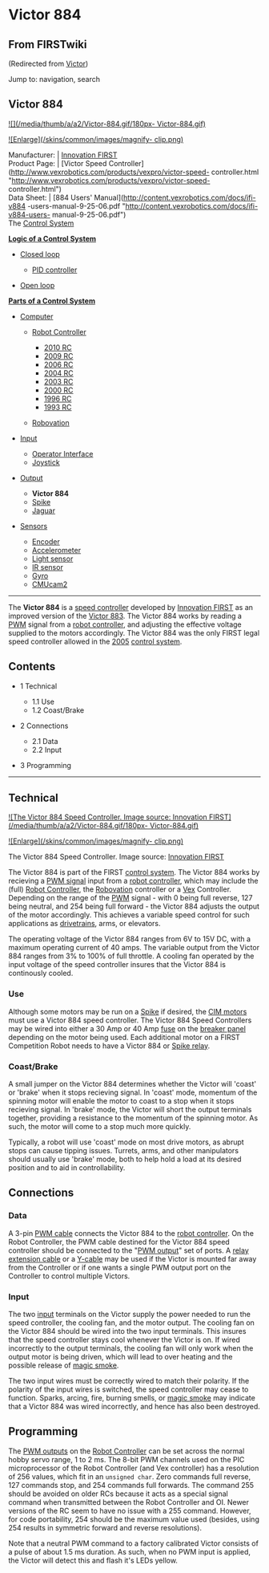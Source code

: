 # Victor 884

## From FIRSTwiki

(Redirected from [Victor](/index.php?title=Victor&redirect=no "Victor"))

Jump to: navigation, search

## Victor 884

[![](/media/thumb/a/a2/Victor-884.gif/180px-
Victor-884.gif)](Image:Victor-884.gif)

[![Enlarge](/skins/common/images/magnify-
clip.png)](Image:Victor-884.gif "Enlarge")

Manufacturer: | [Innovation FIRST](Innovation_FIRST "Innovation
FIRST")<br>
Product Page: | [Victor Speed Controller](http://www.vexrobotics.com/products/vexpro/victor-speed-
controller.html "http://www.vexrobotics.com/products/vexpro/victor-speed-
controller.html")<br>
Data Sheet: | [884 Users' Manual](http://content.vexrobotics.com/docs/ifi-v884
-users-manual-9-25-06.pdf "http://content.vexrobotics.com/docs/ifi-v884-users-
manual-9-25-06.pdf")<br>
The [Control System](Control_system "Control system")

**[Logic of a Control System](Logic_of_a_control_system "Logic of a control system")**

- [Closed loop](Closed_loop "Closed loop")

  - [PID controller](PID_controller "PID controller")

- [Open loop](Open_loop "Open loop")

**[Parts of a Control System](Parts_of_a_control_system "Parts of a control system")**

- [Computer](Computer "Computer")

  - [Robot Controller](robot-controller)

    - [2010 RC](Robot_Controller_%282010%29 "Robot Controller \(2010\)")
    - [2009 RC](Robot_Controller_%282009%29 "Robot Controller \(2009\)")
    - [2006 RC](Robot_Controller_%282006%29 "Robot Controller \(2006\)")
    - [2004 RC](Robot_Controller_%282004%29 "Robot Controller \(2004\)")
    - [2003 RC](Robot_Controller_%282003%29 "Robot Controller \(2003\)")
    - [2000 RC](Robot_Controller_%282000%29 "Robot Controller \(2000\)")
    - [1996 RC](/index.php?title=Robot_Controller_%281996%29&action=edit "Robot Controller \(1996\)")
    - [1993 RC](/index.php?title=Robot_Controller_%281993%29&action=edit "Robot Controller \(1993\)")

  - [Robovation](robovation)

- [Input](Input "Input")

  - [Operator Interface](operator-interface)
  - [Joystick](joystick)

- [Output](Output "Output")

  - **Victor 884**
  - [Spike](spike-relay)
  - [Jaguar](Jaguar "Jaguar")

- [Sensors](sensor)

  - [Encoder](Encoder "Encoder")
  - [Accelerometer](Accelerometer "Accelerometer")
  - [Light sensor](/index.php?title=Light_sensor&action=edit "Light sensor")
  - [IR sensor](IR_sensor "IR sensor")
  - [Gyro](gyro)
  - [CMUcam2](CMUcam2 "CMUcam2")

--------------------------------------------------------------------------------

The **Victor 884** is a [speed controller](Speed_Controller "Speed
Controller") developed by [Innovation FIRST](Innovation_FIRST "Innovation FIRST") as an improved version of the [Victor 883](victor-883). The Victor 884 works by reading a [PWM](pwm) signal from a [robot controller](robot-controller), and adjusting the effective voltage supplied to the motors accordingly. The Victor 884 was the only FIRST legal speed controller allowed in the [2005](triple-play) [control system](Control_system "Control system").

## Contents

- 1 Technical

  - 1.1 Use
  - 1.2 Coast/Brake

- 2 Connections

  - 2.1 Data
  - 2.2 Input

- 3 Programming

--------------------------------------------------------------------------------

## Technical

[![The Victor 884 Speed Controller. Image source: Innovation
FIRST](/media/thumb/a/a2/Victor-884.gif/180px-
Victor-884.gif)](Image:Victor-884.gif "The Victor 884 Speed
Controller. Image source: Innovation FIRST")

[![Enlarge](/skins/common/images/magnify-
clip.png)](Image:Victor-884.gif "Enlarge")

The Victor 884 Speed Controller. Image source: [Innovation FIRST](Innovation_FIRST "Innovation FIRST")

The Victor 884 is part of the FIRST [control system](Control_system "Control system"). The Victor 884 works by recieving a [PWM signal](PWM_signal "PWM signal") input from a [robot controller](robot-controller), which may include the (full) [Robot Controller](Robot_Controller "Robot
Controller"), the [Robovation](robovation) controller or a [Vex](Vex "Vex") Controller. Depending on the range of the [PWM](pwm) signal - with 0 being full reverse, 127 being neutral, and 254 being full forward - the Victor 884 adjusts the output of the motor accordingly. This achieves a variable speed control for such applications as [drivetrains](Drive_trains "Drive trains"), arms, or elevators.

The operating voltage of the Victor 884 ranges from 6V to 15V DC, with a maximum operating current of 40 amps. The variable output from the Victor 884 ranges from 3% to 100% of full throttle. A cooling fan operated by the input voltage of the speed controller insures that the Victor 884 is continously cooled.

### Use

Although some motors may be run on a [Spike](spike-relay) if desired, the [CIM motors](CIM_motor "CIM motor") must use a Victor 884 speed controller. The Victor 884 Speed Controllers may be wired into either a 30 Amp or 40 Amp [fuse](/index.php?title=Fuse&action=edit "Fuse") on the [breaker panel](Breaker_panel "Breaker panel") depending on the motor being used. Each additional motor on a FIRST Competition Robot needs to have a Victor 884 or [Spike relay](Spike_relay "Spike relay").

### Coast/Brake

A small jumper on the Victor 884 determines whether the Victor will 'coast' or 'brake' when it stops recieving signal. In 'coast' mode, momentum of the spinning motor will enable the motor to coast to a stop when it stops recieving signal. In 'brake' mode, the Victor will short the output terminals together, providing a resistance to the momentum of the spinning motor. As such, the motor will come to a stop much more quickly.

Typically, a robot will use 'coast' mode on most drive motors, as abrupt stops can cause tipping issues. Turrets, arms, and other manipulators should usually use 'brake' mode, both to help hold a load at its desired position and to aid in controllability.

## Connections

### Data

A 3-pin [PWM cable](PWM_cable "PWM cable") connects the Victor 884 to the [robot controller](robot-controller). On the Robot Controller, the PWM cable destined for the Victor 884 speed controller should be connected to the "[PWM output](/index.php?title=PWM_output&action=edit "PWM output")" set of ports. A [relay extension cable](/index.php?title=Relay_extension_cable&action=edit "Relay extension cable") or a [Y-cable](/index.php?title=Y-cable&action=edit "Y-cable") may be used if the Victor is mounted far away from the Controller or if one wants a single PWM output port on the Controller to control multiple Victors.

### Input

The two [input](Input "Input") terminals on the Victor supply the power needed to run the speed controller, the cooling fan, and the motor output. The cooling fan on the Victor 884 should be wired into the two input terminals. This insures that the speed controller stays cool whenever the Victor is on. If wired incorrectly to the output terminals, the cooling fan will only work when the output motor is being driven, which will lead to over heating and the possible release of [magic smoke](Magic_smoke "Magic smoke").

The two input wires must be correctly wired to match their polarity. If the polarity of the input wires is switched, the speed controller may cease to function. Sparks, arcing, fire, burning smells, or [magic smoke](Magic_smoke "Magic smoke") may indicate that a Victor 884 was wired incorrectly, and hence has also been destroyed.

## Programming

The [PWM outputs](/index.php?title=PWM_outputs&action=edit "PWM outputs") on the [Robot Controller](robot-controller) can be set across the normal hobby servo range, 1 to 2 ms. The 8-bit PWM channels used on the PIC microprocessor of the Robot Controller (and Vex controller) has a resolution of 256 values, which fit in an `unsigned char`. Zero commands full reverse, 127 commands stop, and 254 commands full forwards. The command 255 should be avoided on older RCs because it acts as a special signal command when transmitted between the Robot Controller and OI. Newer versions of the RC seem to have no issue with a 255 command. However, for code portability, 254 should be the maximum value used (besides, using 254 results in symmetric forward and reverse resolutions).

Note that a neutral PWM command to a factory calibrated Victor consists of a pulse of about 1.5 ms duration. As such, when no PWM input is applied, the Victor will detect this and flash it's LEDs yellow.
